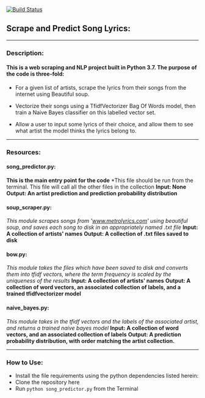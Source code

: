 [![Build Status](https://travis-ci.com/lyonne19/scrape_nlp.svg?branch=master)](https://travis-ci.com/lyonne19/scrape_nlp)

## Scrape and Predict Song Lyrics:
---
### Description:
#### This is a web scraping and NLP project built in Python 3.7. The purpose of the code is three-fold:

* For a given list of artists, scrape the lyrics from their songs from the internet using Beautiful soup.

* Vectorize their songs using a TfidfVectorizer Bag Of Words model, then train a Naive Bayes classifier on this labelled vector set.

* Allow a user to input some lyrics of their choice, and allow them to see what artist the model thinks the lyrics belong to.
---
### Resources:

#### song_predictor.py:
**This is the main entry point for the code**
*This file should be run from the terminal. This file will call all the other files in the collection
**Input: None**
**Output: An artist prediction and prediction probability distribution**

#### soup_scraper.py:
*This module scrapes songs from 'www.metrolyrics.com' using beautiful soup, and saves each song to disk in an appropriately named .txt file*
**Input: A collection of artists' names**
**Output: A collection of .txt files saved to disk**

#### bow.py:
*This module takes the files which have been saved to disk and converts them into tfidf vectors, where the term frequency is scaled by the uniqueness of the results*
**Input: A collection of artists' names**
**Output: A collection of word vectors, an associated collection of labels, and a trained tfidfvectorizer model**

#### naive_bayes.py:
*This module takes in the tfidf vectors and the labels of the associated artist, and returns a trained naive bayes model*
**Input:  A collection of word vectors, and an associated collection of labels**
**Output: A prediction probability distribution, with order matching the artist collection.**

---
### How to Use:

* Install the file requirements using the python dependencies listed herein:
* Clone the repository here
* Run `python song_predictor.py` from the Terminal
